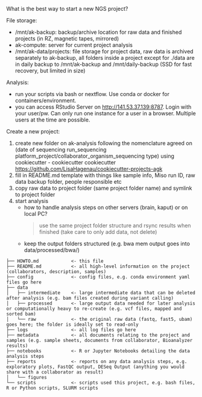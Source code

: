 What is the best way to start a new NGS project?

File storage:
* /mnt/ak-backup: backup/archive location for raw data and finished projects (in RZ, magnetic tapes, mirrored)
* ak-compute: server for current project analysis 
* /mnt/ak-data/projects: file storage for project data, raw data is archived separately to ak-backup, all folders inside a project except for ./data are in daily backup to /mnt/ak-backup and /mnt/daily-backup (SSD for fast recovery, but limited in size)

Analysis:
* run your scripts via bash or nextflow. Use conda or docker for containers/environment. 
* you can access RStudio Server on http://141.53.37.139:8787. Login with your user/pw. Can only run one instance for a user in a browser. Multiple users at the time are possible. 

Create a new project:
1. create new folder on ak-analysis following the nomenclature agreed on (date of sequencing run_sequencing platform_project/collaborator_organism_sequencing type) using cookiecutter
        - cookiecutter cookiecutter https://github.com/LisaHagenau/cookiecutter-projects-agk
2. fill in README.md template with things like sample info, Miso run ID, raw data backup folder, people responsible etc
3. copy raw data to project folder (same project folder name) and symlink to project folder 
4. start analysis
    - how to handle analysis steps on other servers (brain, kaput) or on local PC?
        > use the same project folder structure and rsync results when finished (take care to only add data, not delete)
    - keep the output folders structured (e.g. bwa mem output goes into data/processed/bwa/)


```
├── HOWTO.md            <- this file
├── README.md           <- all high-level information on the project (collaborators, description, samples)
├── config              <- config files, e.g. conda environment yaml files go here
├── data
│   ├── intermediate    <- large intermediate data that can be deleted after analysis (e.g. bam files created during variant calling)
│   ├── processed       <- large output data needed for later analysis or computationally heavy to re-create (e.g. vcf files, mapped and sorted bam)
│   └── raw             <- the original raw data (fastq, fast5, ubam) goes here; the folder is ideally set to read-only
├── logs                <- all log files go here
├── metadata            <- all documents relating to the project and samples (e.g. sample sheets, documents from collaborator, Bioanalyzer results)
├── notebooks           <- R or Jupyter Notebooks detailing the data analysis steps
├── reports             <- reports on any data analysis steps, e.g. exploratory plots, FastQC output, DESeq Output (anything you would share with a collaborator as result)
│   └── figures
└── scripts             <- scripts used this project, e.g. bash files, R or Python scripts, SLURM scripts
